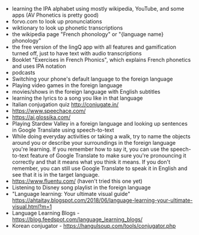 - learning the IPA alphabet using mostly wikipedia, YouTube, and some apps (AV Phonetics is pretty good)
- forvo.com to look up pronunciations
- wiktionary to look up phonetic transcriptions
- the wikipedia page "French phonology" or "{language name} phonology"
- the free version of the lingQ app with all features and gamification turned off, just to have text with audio transcriptions
- Booklet "Exercises in French Phonics", which explains French phonetics and uses IPA notation
- podcasts
- Switching your phone's default language to the foreign language
- Playing video games in the foreign language
- movies/shows in the foreign language with English subtitles
- learning the lyrics to a song you like in that language
- Italian conjugation quiz http://conjugate.in/
- https://www.speechace.com/
- https://ai.glossika.com/
- Playing Stardew Valley in a foreign language and looking up sentences in Google Translate using speech-to-text
- While doing everyday activities or taking a walk, try to name the objects around you or describe your surroundings in the foreign language you're learning. If you remember how to say it, you can use the speech-to-text feature of Google Translate to make sure you're pronouncing it correctly and that it means what you think it means. If you don't remember, you can still use Google Translate to speak it in English and see that it is in the target language.
- https://www.fluentu.com/ (haven't tried this one yet)
- Listening to Disney song playlist in the foreign language
- "Language learning: Your ultimate visual guide" https://ahtaitay.blogspot.com/2018/06/language-learning-your-ultimate-visual.html?m=1
- Language Learning Blogs - https://blog.feedspot.com/language_learning_blogs/
- Korean conjugator - https://hangulsoup.com/tools/conjugator.php
